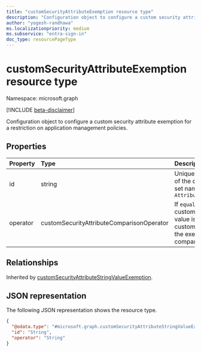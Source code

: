 ```yaml
---
title: "customSecurityAttributeExemption resource type"
description: "Configuration object to configure a custom security attribute exemption for a restriction on application management policies."
author: "yogesh-randhawa"
ms.localizationpriority: medium
ms.subservice: "entra-sign-in"
doc_type: resourcePageType
---
```


# customSecurityAttributeExemption resource type

Namespace: microsoft.graph

[!INCLUDE [beta-disclaimer](../../includes/beta-disclaimer.md)]

Configuration object to configure a custom security attribute exemption for a restriction on application management policies.

## Properties
| Property                  | Type                                           | Description                 |
| :-------------------------| :--------------------------------------------- | :-------------------------- |
| id                        | string                                         | Unique identifier with combination of the custom security attribute set name and attribute name. e.g., `AttributeSetName_AttributeName` |
| operator                  | customSecurityAttributeComparisonOperator      | If `equals`, the customSecurityAttributeExemption value is compared to match the custom security attribute value for the exemption to be applied. The comparison is case sensitive. |

## Relationships
Inherited by [customSecurityAttributeStringValueExemption](customSecurityAttributeStringValueExemption.md).

## JSON representation
The following JSON representation shows the resource type.
<!-- {
  "blockType": "resource",
  "@odata.type": "microsoft.graph.customSecurityAttributeStringValueExemption"
}
-->
``` json
{
  "@odata.type": "#microsoft.graph.customSecurityAttributeStringValueExemption",
  "id": "String",
  "operator": "String"
}
```

